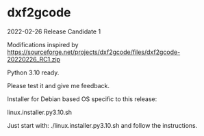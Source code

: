 # dxf2gcode

2022-02-26 Release Candidate 1

Modifications inspired by https://sourceforge.net/projects/dxf2gcode/files/dxf2gcode-20220226_RC1.zip

Python 3.10 ready.

Please test it and give me feedback.

Installer for Debian based OS specific to this release:

linux.installer.py3.10.sh

Just start with:
./linux.installer.py3.10.sh
and follow the instructions.
